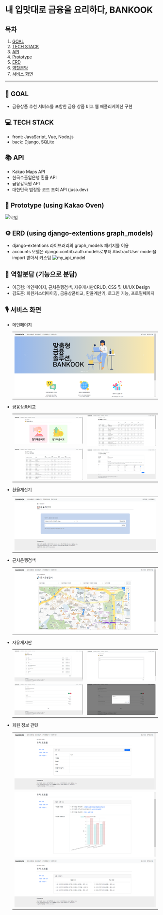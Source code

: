 # 내 입맛대로 금융을 요리하다, BANKOOK


## 목차
1. [GOAL](#oal)
2. [TECH STACK](#tech-stack)
3. [API](#api)
4. [Prototype](#prototype)
5. [ERD](#erd)
6. [역할분담](#역할분담)
7. [서비스 화면](#서비스-화면)
---

## 📌 GOAL
- 금융상품 추천 서비스를 포함한 금융 상품 비교 웹 애플리케이션 구현

## 💻 TECH STACK
- front: JavaScript, Vue, Node.js
- back: Django, SQLite

## 📚 API
* Kakao Maps API
* 한국수출입은행 환율 API
* 금융감독원 API
* 대한민국 법정동 코드 조회 API (juso.dev)

## 🎨 Prototype (using Kakao Oven)
![목업](https://github.com/goldbutnew/BANKOOK/assets/149566915/b26b22fe-07b7-425e-b8f7-6cef77701015)

## ⚙ ERD (using django-extentions graph_models)
* django-extentions 라이브러리의 graph_models 패키지를 이용
* accounts 모델은 django.contrib.auth.models로부터 AbstractUser model을 import 받아서 커스텀
![my_api_model](https://github.com/goldbutnew/BANKOOK/assets/149566915/b96b6580-547b-452f-9cd5-822f6319690b)

## 👫 역할분담 (기능으로 분담)
* 이금현: 메인페이지, 근처은행검색, 자유게시판CRUD, CSS 및 UI/UX Design
* 김도훈: 회원커스터마이징, 금융상품비교, 환율계산기, 로그인 기능, 프로필페이지

## 🎙 서비스 화면
* 메인페이지
  <table>
    <tr>
      <td>
        <img src="img/bankook_main.png" width="100%" />
      </td>
    </tr>
  </table>

* 금융상품비교
  <table>
    <tr>
      <td>
        <img src="img/bankook_compare.png" width="100%" />
      </td>
      <td>
        <img src="img/bankook_compare_deposit.png" width="100%" />
      </td>
    </tr>
    <tr>
      <td>
        <img src="img/bankook_compare_saving.png" width="100%" />
      </td>
      <td>
        <img src="img/bankook_compare_join.png" width="100%" />
      </td>
    </tr>
  </table>

* 환율계산기
  <table>
    <tr>
      <td>
        <img src="img/bankook_exchange.png" width="100%" />
      </td>
    </tr>
  </table>

* 근처은행검색
  <table>
    <tr>
      <td>
        <img src="img/bankook_map.png" width="100%" />
      </td>
    </tr>
  </table>

* 자유게시판
  <table>
    <tr>
      <td>
        <img src="img/bankook_community.png" width="100%" />
      </td>
      <td>
        <img src="img/bankook_community_create.png" width="100%" />
      </td>
    </tr>
    <tr>
      <td>
        <img src="img/bankook_community_detail.png" width="100%" />
      </td>
      <td>
        <img src="img/bankook_community_comment.png" width="100%" />
      </td>
    </tr>
  </table>

* 회원 정보 관련
  <table>
    <tr>
      <td>
        <img src="img/bankook_user.png" width="100%" />
      </td>
    </tr>
    <tr>
      <td>
        <img src="img/bankook_user_join.png" width="100%" />
      </td>
    </tr>
    <tr>
      <td>
        <img src="img/bankook_user_recommend.png" width="100%" />
      </td>
    </tr>
  </table>
